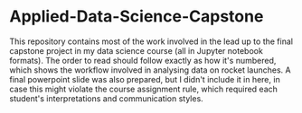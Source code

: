 # Applied-Data-Science-Capstone
This repository contains most of the work involved in the lead up to the final capstone project in my data science course (all in Jupyter notebook formats). The order to read should follow exactly as how it's numbered, which shows the workflow involved in analysing data on rocket launches. A final powerpoint slide was also prepared, but I didn't include it in here, in case this might violate the course assignment rule, which required each student's interpretations and communication styles.
